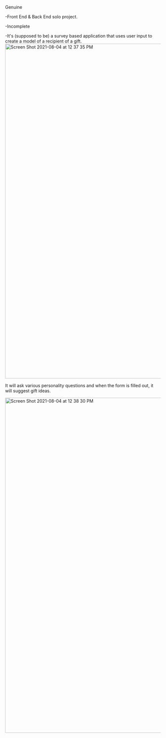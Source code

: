 Genuine

-Front End & Back End solo project.

-Incomplete

-It's (supposed to be) a survey based application that uses user input to create a model of a recipient of a gift.
<img width="1083" alt="Screen Shot 2021-08-04 at 12 37 35 PM" src="https://user-images.githubusercontent.com/34945097/128220152-cf7a2fdc-a852-4c56-9a0f-659f64b4445c.png">

It will ask various personality questions and when the form is filled out, it will suggest gift ideas.

<img width="1084" alt="Screen Shot 2021-08-04 at 12 38 30 PM" src="https://user-images.githubusercontent.com/34945097/128220173-a5316c25-4473-4de8-904f-efe76ea6ed68.png">
